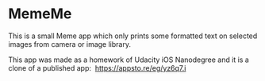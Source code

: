 # MemeMe
This is a small Meme app which only prints some formatted text on selected images from camera or image library.

This app was made as a homework of Udacity iOS Nanodegree and it is a clone of a published app: ​
https://appsto.re/eg/yz6q7.i
